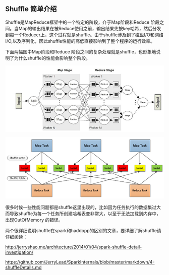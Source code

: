 ## Shuffle 简单介绍

Shuffle是MapReduce框架中的一个特定的阶段，介于Map阶段和Reduce 阶段之间。当Map的输出结果在被Reduce使用之前，输出结果先按key哈希，然后分发到每一个Reducer上，这个过程就是shuffle。由于shuffle涉及到了磁盘I/O和网络I/O,以及序列化，因此shuffle性能的高低直接影响到了整个程序的运行效率。

下面两幅图中Map阶段和Reduce 阶段之间的复杂处理就是shuffle，也形象地说明了为什么shuffle的性能会影响整个阶段。

![mapreduce-process](mapreduce-process.jpg)

![spark-shuffle](spark-shuffle.png)

很多时候一些性能问题都是shuffle这里出现的，比如因为任务执行的数据集过大而导致shuffle为每一个任务所创建哈希表变非常大，以至于无法加载到内存中，出现OutOfMemory 的错误。

两个很详细说明shuffle在spark和haddopp的区别的文章，要详细了解shuffle请仔细阅读：

http://jerryshao.me/architecture/2014/01/04/spark-shuffle-detail-investigation/ 

https://github.com/JerryLead/SparkInternals/blob/master/markdown/4-shuffleDetails.md